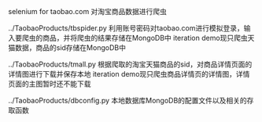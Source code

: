 selenium for taobao.com
对淘宝商品数据进行爬虫

../TaobaoProducts/tbspider.py
利用账号密码对taobao.com进行模拟登录，输入要爬虫的商品，并将爬虫的结果存储在MongoDB中
iteration
demo现只爬虫天猫数据，商品的sid存储在MongoDB中

../TaobaoProducts/tmall.py
根据爬取的淘宝天猫商品的sid，对商品详情页面的详情图进行下载并保存本地
iteration
demo现只爬虫商品详情页的详情图，详情页面的主图暂时还不能下载

../TaobaoProducts/dbconfig.py
本地数据库MongoDB的配置文件以及相关的存取函数
